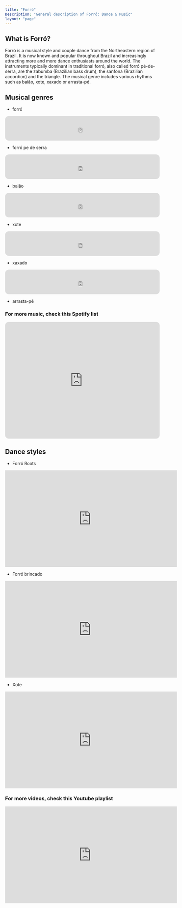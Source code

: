```yaml
---
title: "Forró"
Description: "General description of Forró: Dance & Music"
layout: "page"
---
```



## What is Forró?

Forró is a musical style and couple dance from the Northeastern region of Brazil. It is now known and popular throughout Brazil and increasingly attracting more and more dance enthusiasts around the world. The instruments typically dominant in traditional forró, also called forró pé-de-serra, are the zabumba (Brazilian bass drum), the sanfona (Brazilian accordion) and the triangle. The musical genre includes various rhythms such as baião, xote, xaxado or arrasta-pé. 

## Musical genres


- forró

<iframe style="border-radius:12px" src="https://open.spotify.com/embed/track/0vkjPQ4zBBXcN2tpGTpKBv?utm_source=generator" width="100%" height="80" frameBorder="0" allowfullscreen="" allow="autoplay; clipboard-write; encrypted-media; fullscreen; picture-in-picture"></iframe>

- forró pe de serra

<iframe style="border-radius:12px" src="https://open.spotify.com/embed/track/2KpKPRvXaAabBDxjbxDue7?utm_source=generator" width="100%" height="80" frameBorder="0" allowfullscreen="" allow="autoplay; clipboard-write; encrypted-media; fullscreen; picture-in-picture"></iframe>

- baião

<iframe style="border-radius:12px" src="https://open.spotify.com/embed/track/2CIfLDCzox8ReOJWQNAGFo?utm_source=generator" width="100%" height="80" frameBorder="0" allowfullscreen="" allow="autoplay; clipboard-write; encrypted-media; fullscreen; picture-in-picture"></iframe>

- xote

<iframe style="border-radius:12px" src="https://open.spotify.com/embed/track/1SA60f6E80FHeeYBwKSikE?utm_source=generator" width="100%" height="80" frameBorder="0" allowfullscreen="" allow="autoplay; clipboard-write; encrypted-media; fullscreen; picture-in-picture"></iframe>

- xaxado

<iframe style="border-radius:12px" src="https://open.spotify.com/embed/track/1Ec9lRUsiVMID1TaakvRa3?utm_source=generator" width="100%" height="80" frameBorder="0" allowfullscreen="" allow="autoplay; clipboard-write; encrypted-media; fullscreen; picture-in-picture"></iframe>

- arrasta-pé


### For more music, check this Spotify list

<iframe style="border-radius:12px" src="https://open.spotify.com/embed/playlist/5y7nXm1AvtLZLweCqWNTVp?utm_source=generator" width="100%" height="380" frameBorder="0" allowfullscreen="" allow="autoplay; clipboard-write; encrypted-media; fullscreen; picture-in-picture"></iframe>

## Dance styles

- Forró Roots

<iframe width="560" height="315" src="https://www.youtube-nocookie.com/embed/-5kSDg_ORYA" title="YouTube video player" frameborder="0" allow="accelerometer; autoplay; clipboard-write; encrypted-media; gyroscope; picture-in-picture" allowfullscreen></iframe>

- Forró brincado

<iframe width="560" height="315" src="https://www.youtube-nocookie.com/embed/sigpm0n7jTA" title="YouTube video player" frameborder="0" allow="accelerometer; autoplay; clipboard-write; encrypted-media; gyroscope; picture-in-picture" allowfullscreen></iframe>

- Xote

<iframe width="560" height="315" src="https://www.youtube-nocookie.com/embed/QYR_u7rgQAg" title="YouTube video player" frameborder="0" allow="accelerometer; autoplay; clipboard-write; encrypted-media; gyroscope; picture-in-picture" allowfullscreen></iframe>

### For more videos, check this Youtube playlist

<iframe width="560" height="315" src="https://www.youtube-nocookie.com/embed/videoseries?list=PLoprn6I18u4J2OTTNrAAJxEG7Kqa_ht-d" title="YouTube video player" frameborder="0" allow="accelerometer; autoplay; clipboard-write; encrypted-media; gyroscope; picture-in-picture" allowfullscreen></iframe>




